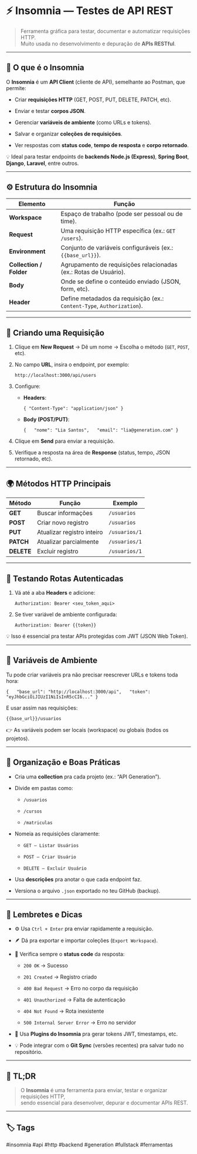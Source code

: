 # ⚡ Insomnia — Testes de API REST

> Ferramenta gráfica para testar, documentar e automatizar requisições HTTP.  
> Muito usada no desenvolvimento e depuração de **APIs RESTful**.

---

## 🧠 O que é o Insomnia

O **Insomnia** é um **API Client** (cliente de API), semelhante ao Postman, que permite:

- Criar **requisições HTTP** (GET, POST, PUT, DELETE, PATCH, etc).
    
- Enviar e testar **corpos JSON**.
    
- Gerenciar **variáveis de ambiente** (como URLs e tokens).
    
- Salvar e organizar **coleções de requisições**.
    
- Ver respostas com **status code**, **tempo de resposta** e **corpo retornado**.
    

💡 Ideal para testar endpoints de **backends Node.js (Express)**, **Spring Boot**, **Django**, **Laravel**, entre outros.

---

## ⚙️ Estrutura do Insomnia

| Elemento                | Função                                                                 |
| ----------------------- | ---------------------------------------------------------------------- |
| **Workspace**           | Espaço de trabalho (pode ser pessoal ou de time).                      |
| **Request**             | Uma requisição HTTP específica (ex.: `GET /users`).                    |
| **Environment**         | Conjunto de variáveis configuráveis (ex.: `{{base_url}}`).             |
| **Collection / Folder** | Agrupamento de requisições relacionadas (ex.: Rotas de Usuário).       |
| **Body**                | Onde se define o conteúdo enviado (JSON, form, etc).                   |
| **Header**              | Define metadados da requisição (ex.: `Content-Type`, `Authorization`). |

---

## 🚀 Criando uma Requisição

1. Clique em **New Request** → Dê um nome → Escolha o método (`GET`, `POST`, etc).
    
2. No campo **URL**, insira o endpoint, por exemplo:
    
    `http://localhost:3000/api/users`
    
3. Configure:
    
    - **Headers**:
        
        `{ "Content-Type": "application/json" }`
        
    - **Body (POST/PUT)**:
        
        `{   "nome": "Lia Santos",   "email": "lia@generation.com" }`
        
4. Clique em **Send** para enviar a requisição.
    
5. Verifique a resposta na área de **Response** (status, tempo, JSON retornado, etc).
    

---

## 🌍 Métodos HTTP Principais

|Método|Função|Exemplo|
|---|---|---|
|**GET**|Buscar informações|`/usuarios`|
|**POST**|Criar novo registro|`/usuarios`|
|**PUT**|Atualizar registro inteiro|`/usuarios/1`|
|**PATCH**|Atualizar parcialmente|`/usuarios/1`|
|**DELETE**|Excluir registro|`/usuarios/1`|

---

## 🔐 Testando Rotas Autenticadas

1. Vá até a aba **Headers** e adicione:
    
    `Authorization: Bearer <seu_token_aqui>`
    
2. Se tiver variável de ambiente configurada:
    
    `Authorization: Bearer {{token}}`
    

💡 Isso é essencial pra testar APIs protegidas com JWT (JSON Web Token).

---

## 🧩 Variáveis de Ambiente

Tu pode criar variáveis pra não precisar reescrever URLs e tokens toda hora:

`{   "base_url": "http://localhost:3000/api",   "token": "eyJhbGciOiJIUzI1NiIsInR5cCI6..." }`

E usar assim nas requisições:

`{{base_url}}/usuarios`

👉 As variáveis podem ser locais (workspace) ou globais (todos os projetos).

---

## 📂 Organização e Boas Práticas

- Cria uma **collection** pra cada projeto (ex.: “API Generation”).
    
- Divide em pastas como:
    
    - `/usuarios`
        
    - `/cursos`
        
    - `/matriculas`
        
- Nomeia as requisições claramente:
    
    - `GET — Listar Usuários`
        
    - `POST — Criar Usuário`
        
    - `DELETE — Excluir Usuário`
        
- Usa **descrições** pra anotar o que cada endpoint faz.
    
- Versiona o arquivo `.json` exportado no teu GitHub (backup).
    

---

## 🧠 Lembretes e Dicas

- ⚙️ Usa `Ctrl + Enter` pra enviar rapidamente a requisição.
    
- 🪶 Dá pra exportar e importar coleções (`Export Workspace`).
    
- 💬 Verifica sempre o **status code** da resposta:
    
    - `200 OK` → Sucesso
        
    - `201 Created` → Registro criado
        
    - `400 Bad Request` → Erro no corpo da requisição
        
    - `401 Unauthorized` → Falta de autenticação
        
    - `404 Not Found` → Rota inexistente
        
    - `500 Internal Server Error` → Erro no servidor
        
- 🧾 Usa **Plugins do Insomnia** pra gerar tokens JWT, timestamps, etc.
    
- 💡 Pode integrar com o **Git Sync** (versões recentes) pra salvar tudo no repositório.
    

---

## 🚀 TL;DR

> O **Insomnia** é uma ferramenta para enviar, testar e organizar requisições HTTP,  
> sendo essencial para desenvolver, depurar e documentar APIs REST.

---

## 🏷️ Tags

#insomnia #api #http #backend #generation #fullstack #ferramentas